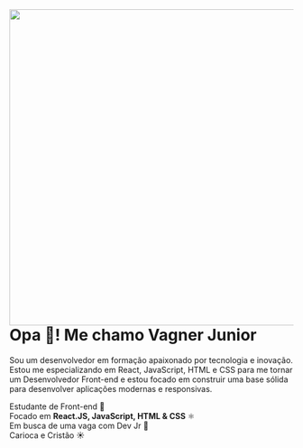 <img align="left" height='560rem' src="https://github.com/user-attachments/assets/361ae348-5499-412b-9f99-8a44fb0b8ec8"/>

<h1>Opa 👋! Me chamo Vagner Junior</h1>

Sou um desenvolvedor em formação apaixonado por tecnologia e inovação. Estou me especializando em React, JavaScript, HTML e CSS para me tornar um Desenvolvedor Front-end e estou focado em construir uma base sólida para desenvolver aplicações modernas e responsivas.

Estudante de Front-end 🚀 <br>
Focado em **React.JS, JavaScript, HTML & CSS** ⚛️<br>
Em busca de uma vaga com Dev Jr 💼<br>
Carioca e Cristão ☀<br>
